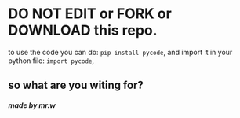 DO NOT EDIT or FORK or DOWNLOAD this repo.
============

to use the code you can do: ``pip install pycode``, 
and import it in your python file: ``import pycode``,

so what are you witing for?
-----------


##### made by mr.w 
